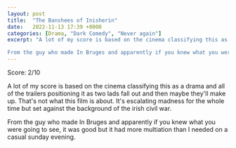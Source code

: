```yaml
---
layout: post
title:  "The Banshees of Inisherin"
date:   2022-11-13 17:39 +0000
categories: [Drama, "Dark Comedy", "Never again"]
excerpt: "A lot of my score is based on the cinema classifying this as a drama and all of the trailers positioning it as two lads fall out and then maybe they'll make up. That's not what this film is about. It's escalating madness for the whole time but set against the background of the irish civil war. 

From the guy who made In Bruges and apparently if you knew what you were going to see, it was good but it had more multiation than I needed on a casual sunday evening."
---
```

Score: 2/10 

A lot of my score is based on the cinema classifying this as a drama and all of the trailers positioning it as two lads fall out and then maybe they'll make up. That's not what this film is about. It's escalating madness for the whole time but set against the background of the irish civil war. 

From the guy who made In Bruges and apparently if you knew what you were going to see, it was good but it had more multiation than I needed on a casual sunday evening.